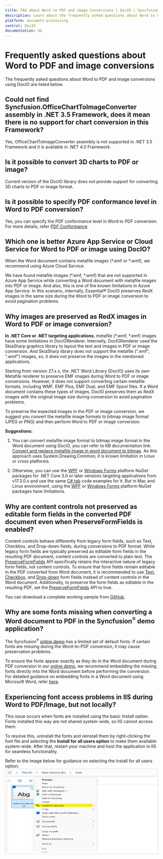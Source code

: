 ```yaml
---
title: FAQ about Word to PDF and image Conversions | DocIO | Syncfusion&reg;
description: Learn about the frequently asked questions about Word to PDF and image conversions in the .NET Word (DocIO) library.
platform: document-processing
control: DocIO
documentation: UG
---
```


# Frequently asked questions about Word to PDF and image conversions

The frequently asked questions about Word to PDF and image conversions using DocIO are listed below.

## Could not find Syncfusion.OfficeChartToImageConverter assembly in .NET 3.5 Framework, does it mean there is no support for chart conversion in this Framework? 

Yes, OfficeChartToImageConverter assembly is not supported in .NET 3.5 Framework and it is available in .NET 4.0 Framework.

## Is it possible to convert 3D charts to PDF or image?

Current version of the DocIO library does not provide support for converting 3D charts to PDF or image format.

## Is it possible to specify PDF conformance level in Word to PDF conversion?

Yes, you can specify the PDF conformance level in Word to PDF conversion. For more details, refer [PDF Conformance](https://help.syncfusion.com/document-processing/pdf/pdf-library/net/working-with-pdf-conformance).

## Which one is better Azure App Service or Cloud Service for Word to PDF or image using DocIO?

When the Word document contains metafile images (*.emf or *.wmf), we recommend using Azure Cloud Service.

We have found metafile images (*.emf, *.wmf) that are not supported in Azure App Service while converting a Word document with metafile images into PDF or image. And also, this is one of the known limitations in Azure App Service. In this scenario, internally, Essential&reg; DocIO preserves RedX images in the same size during the Word to PDF or image conversion to avoid pagination problems.

## Why images are preserved as RedX images in Word to PDF or image conversion?

**In .NET Core or .NET targeting applications**, metafile (*.wmf, *.emf) images have some limitations in DocIORenderer. Internally, DocIORenderer used the SkiaSharp graphics library to layout the text and images in PDF or image conversion. And SkiaSharp library does not support the metafile (".emf", ".wmf") images, so, it does not preserve the images in the mentioned applications.

Starting from version 27.x.x, the .NET Word Library (DocIO) uses its own Metafile renderer to preserve EMF images during Word to PDF or image conversions. However, it does not support converting certain metafile formats, including WMF, EMF Plus, EMF Dual, and EMF Spool files. If a Word document contains these types of images, DocIO preserves them as RedX images with the original image size during conversion to avoid pagination problems.

To preserve the expected images in the PDF or image conversion, we suggest you convert the metafile image formats to bitmap image format (JPEG or PNG) and then perform Word to PDF or image conversion.

**Suggestions:**

1. You can convert metafile image format to bitmap image format in the Word document using DocIO, you can refer to KB documentation link: [Convert and replace metafile image in word document to bitmap](https://support.syncfusion.com/kb/article/11331/how-to-convert-and-replace-emf-image-in-word-document-to-png-with-same-size). As this approach uses System.Drawing.Common, it is known limitation in Linux or cross platforms.

2. Otherwise, you can use the [WPF](https://www.nuget.org/packages/Syncfusion.DocToPDFConverter.Wpf/) or [Windows Forms](https://www.nuget.org/packages/Syncfusion.DocToPDFConverter.WinForms/) platform NuGet packages for .NET Core 3.0 or later versions targeting applications from v17.3.0.x and use the same [C# tab](https://help.syncfusion.com/document-processing/word/conversions/word-to-pdf/net/word-to-pdf) code examples for it. But in Mac and Linux environment, using the [WPF](https://www.nuget.org/packages/Syncfusion.DocToPDFConverter.Wpf) or [Windows Forms](https://www.nuget.org/packages/Syncfusion.DocToPDFConverter.WinForms/) platform NuGet packages have limitations.

## Why are content controls not preserved as editable form fields in the converted PDF document even when PreserveFormFields is enabled? 

Content controls behave differently from legacy form fields, such as Text, Checkbox, and Drop-down fields, during conversions to PDF format. While legacy form fields are typically preserved as editable form fields in the resulting PDF document, content controls are converted to plain text. The [PreserveFormFields](https://help.syncfusion.com/cr/document-processing/Syncfusion.DocToPDFConverter.DocToPDFConverterSettings.html#Syncfusion_DocToPDFConverter_DocToPDFConverterSettings_PreserveFormFields) API specifically retains the interactive nature of legacy form fields, not content controls.
To ensure that form fields remain editable in the PDF converted from Word document, it is recommended to use [Text](https://help.syncfusion.com/document-processing/word/word-library/net/working-with-form-fields#text-form-field), [Checkbox](https://help.syncfusion.com/document-processing/word/word-library/net/working-with-form-fields#check-box), and [Drop-down](https://help.syncfusion.com/document-processing/word/word-library/net/working-with-form-fields#drop-down) form fields instead of content controls in the Word document. Additionally, to preserve the form fields as editable in the resulting PDF, set the [PreserveFormFields](https://help.syncfusion.com/cr/document-processing/Syncfusion.DocToPDFConverter.DocToPDFConverterSettings.html#Syncfusion_DocToPDFConverter_DocToPDFConverterSettings_PreserveFormFields) API to true.

You can download a complete working sample from [GitHub](https://github.com/SyncfusionExamples/DocIO-Examples/tree/main/Word-to-PDF-Conversion/Create-fillable-PDF-from-Word).

## Why are some fonts missing when converting a Word document to PDF in the Syncfusion<sup>®</sup> demo application?

The Syncfusion<sup>®</sup> [online demo](https://ej2aspnetcore.azurewebsites.net/aspnetcore/word/wordtopdf#/material3) has a limited set of default fonts. If certain fonts are missing during the Word-to-PDF conversion, it may cause preservation problems.

To ensure the fonts appear exactly as they do in the Word document during PDF conversion in our [online demo](https://ej2aspnetcore.azurewebsites.net/aspnetcore/word/wordtopdf#/material3), we recommend embedding the missing fonts directly into the Word document before performing the conversion. For detailed guidance on embedding fonts in a Word document using Microsoft Word, refer [here](https://support.syncfusion.com/kb/article/13969/how-to-resolve-font-problems-during-word-to-pdf-or-image-conversion#suggestion-3:-embed-fonts-in-docx).

## Experiencing font access problems in IIS during Word to PDF/Image, but not locally?

This issue occurs when fonts are installed using the basic *Install* option. Fonts installed this way are not shared system-wide, so IIS cannot access them.

To resolve this, uninstall the fonts and reinstall them by right-clicking the font file and selecting the **Install for all users option** to make them available system-wide. After that, restart your machine and host the application in IIS for seamless functionality.

Refer to the image below for guidance on selecting the Install for all users option:
![Install for all users](../FAQ_images/Install-for-all-users.png)

